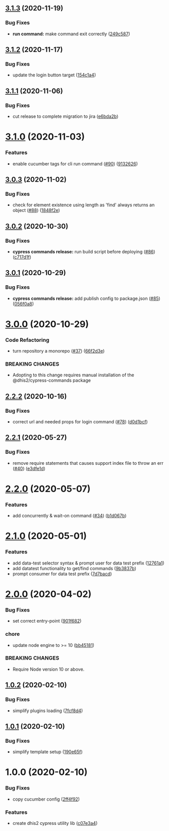## [3.1.3](https://github.com/dhis2/cli-utils-cypress/compare/v3.1.2...v3.1.3) (2020-11-19)


### Bug Fixes

* **run command:** make command exit correctly ([249c587](https://github.com/dhis2/cli-utils-cypress/commit/249c5876f85e10e9b09d46aa497f07f700a761c4))

## [3.1.2](https://github.com/dhis2/cli-utils-cypress/compare/v3.1.1...v3.1.2) (2020-11-17)


### Bug Fixes

* update the login button target ([154c1a4](https://github.com/dhis2/cli-utils-cypress/commit/154c1a4394fa07ea844fa3115b92bb60ec5eba35))

## [3.1.1](https://github.com/dhis2/cli-utils-cypress/compare/v3.1.0...v3.1.1) (2020-11-06)


### Bug Fixes

* cut release to complete migration to jira ([e6bda2b](https://github.com/dhis2/cli-utils-cypress/commit/e6bda2bf3f9e4629e249dc2819e8e902837f8fed))

# [3.1.0](https://github.com/dhis2/cli-utils-cypress/compare/v3.0.3...v3.1.0) (2020-11-03)


### Features

* enable cucumber tags for cli run command ([#90](https://github.com/dhis2/cli-utils-cypress/issues/90)) ([9132626](https://github.com/dhis2/cli-utils-cypress/commit/9132626a2959a7dfd6815b7ab1b4ac5bd0d18b0f))

## [3.0.3](https://github.com/dhis2/cli-utils-cypress/compare/v3.0.2...v3.0.3) (2020-11-02)


### Bug Fixes

* check for element existence using length as 'find' always returns an object ([#88](https://github.com/dhis2/cli-utils-cypress/issues/88)) ([1848f2e](https://github.com/dhis2/cli-utils-cypress/commit/1848f2e8b35f96756fc2e6f3efd9df97eab3c05a))

## [3.0.2](https://github.com/dhis2/cli-utils-cypress/compare/v3.0.1...v3.0.2) (2020-10-30)


### Bug Fixes

* **cypress commands release:** run build script before deploying ([#86](https://github.com/dhis2/cli-utils-cypress/issues/86)) ([c717d1f](https://github.com/dhis2/cli-utils-cypress/commit/c717d1f64fb91dbd5c53d3e91ec286428e1d5995))

## [3.0.1](https://github.com/dhis2/cli-utils-cypress/compare/v3.0.0...v3.0.1) (2020-10-29)


### Bug Fixes

* **cypress commands release:** add publish config to package.json ([#85](https://github.com/dhis2/cli-utils-cypress/issues/85)) ([056f0a8](https://github.com/dhis2/cli-utils-cypress/commit/056f0a81c580dfde05183439a34fc789aec46c09))

# [3.0.0](https://github.com/dhis2/cli-utils-cypress/compare/v2.2.2...v3.0.0) (2020-10-29)


### Code Refactoring

* turn repository a monorepo ([#37](https://github.com/dhis2/cli-utils-cypress/issues/37)) ([66f2d3e](https://github.com/dhis2/cli-utils-cypress/commit/66f2d3eb681694e041eecc38d9c77f7353bca138))


### BREAKING CHANGES

* Adopting to this change requires manual installation of
the @dhis2/cypress-commands package

## [2.2.2](https://github.com/dhis2/cli-utils-cypress/compare/v2.2.1...v2.2.2) (2020-10-16)


### Bug Fixes

* correct url and needed props for login command ([#78](https://github.com/dhis2/cli-utils-cypress/issues/78)) ([d0d1bcf](https://github.com/dhis2/cli-utils-cypress/commit/d0d1bcf9c1e3621e9dd2549224ab27fb26765871))

## [2.2.1](https://github.com/dhis2/cli-utils-cypress/compare/v2.2.0...v2.2.1) (2020-05-27)


### Bug Fixes

* remove require statements that causes support index file to throw an err ([#40](https://github.com/dhis2/cli-utils-cypress/issues/40)) ([e3dfe1d](https://github.com/dhis2/cli-utils-cypress/commit/e3dfe1d527f0fcc36ec447a1a8709f8691629343))

# [2.2.0](https://github.com/dhis2/cli-utils-cypress/compare/v2.1.0...v2.2.0) (2020-05-07)


### Features

* add concurrently & wait-on command ([#34](https://github.com/dhis2/cli-utils-cypress/issues/34)) ([b1d067b](https://github.com/dhis2/cli-utils-cypress/commit/b1d067ba5f085aff4040852a6a10f2cddab958d1))

# [2.1.0](https://github.com/dhis2/cli-utils-cypress/compare/v2.0.0...v2.1.0) (2020-05-01)


### Features

* add data-test selector syntax & prompt user for data test prefix ([12761a1](https://github.com/dhis2/cli-utils-cypress/commit/12761a172033cfbd32a7255c3ee10b046045fa4e))
* add datatest functionality to get/find commands ([9b3837b](https://github.com/dhis2/cli-utils-cypress/commit/9b3837bb5b44435c8b63cd9947a9370feab9261a))
* prompt consumer for data test prefix ([7d7bacd](https://github.com/dhis2/cli-utils-cypress/commit/7d7bacdcaa18a77317976076ccce6206fef60e8e))

# [2.0.0](https://github.com/dhis2/cli-utils-cypress/compare/v1.0.2...v2.0.0) (2020-04-02)


### Bug Fixes

* set correct entry-point ([901f682](https://github.com/dhis2/cli-utils-cypress/commit/901f6825ba68b22e88cdbc2623436205bca7ea0f))


### chore

* update node engine to >= 10 ([bb45181](https://github.com/dhis2/cli-utils-cypress/commit/bb45181559272628053b2a457fdacab2eb923733))


### BREAKING CHANGES

* Require Node version 10 or above.

## [1.0.2](https://github.com/dhis2/cli-utils-cypress/compare/v1.0.1...v1.0.2) (2020-02-10)


### Bug Fixes

* simplify plugins loading ([7fcf8d4](https://github.com/dhis2/cli-utils-cypress/commit/7fcf8d439cec4f928e3c81cbdbc709ffebafcd7a))

## [1.0.1](https://github.com/dhis2/cli-utils-cypress/compare/v1.0.0...v1.0.1) (2020-02-10)


### Bug Fixes

* simplify template setup ([190e65f](https://github.com/dhis2/cli-utils-cypress/commit/190e65f4326b92957c7f7870d96083f4f19607f3))

# 1.0.0 (2020-02-10)


### Bug Fixes

* copy cucumber config ([2ff4f92](https://github.com/dhis2/cli-utils-cypress/commit/2ff4f92cd8776d5a5a41b7a1a721d6269f534f86))


### Features

* create dhis2 cypress utility lib ([c07e3a4](https://github.com/dhis2/cli-utils-cypress/commit/c07e3a4c773676de8c41963abd5b35943584ae3a))
